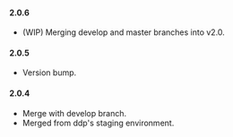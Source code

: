 #### 2.0.6
* (WIP) Merging develop and master branches into v2.0.

#### 2.0.5
* Version bump.

#### 2.0.4
* Merge with develop branch.
* Merged from ddp's staging environment.
